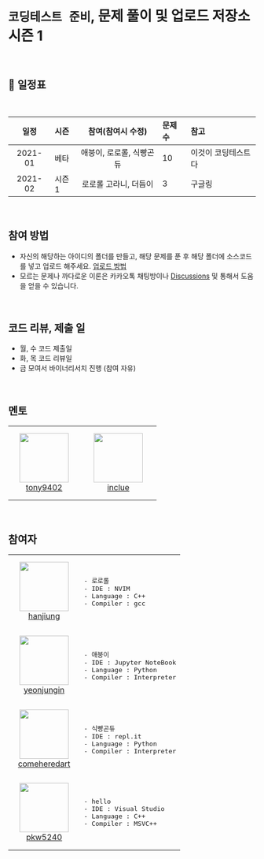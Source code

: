 #  `코딩테스트 준비`, 문제 풀이 및 업로드 저장소 시즌 1

<br>

## 📅 일정표


<br>

|일정      |     시즌    |  참여(참여시 수정) | 문제수 | 참고 |
|:--------:|:----------|:-----:|:------|:-----|
|2021-01|베타| 애붕이, 로로롤, 식빵곤듀|10|이것이 코딩테스트다|
|2021-02|시즌1| 로로롤 고라니, 더듬이 |3|구글링|




<br>

## 참여 방법

- 자신의 해당하는 아이디의 폴더를 만들고, 해당 문제를 푼 후 해당 폴더에 소스코드를 넣고 업로드 해주세요. [업로드 방법][How to Upload]
- 모르는 문제나 까다로운 이론은 카카오톡 채팅방이나 [Discussions][Discussion] 및  통해서 도움을 얻을 수 있습니다.

<br>

## 코드 리뷰, 제출 일

- 월, 수 코드 제출일
- 화, 목 코드 리뷰일
- 금 모여서 바이너리서치 진행 (참여 자유)

<br>

## 멘토

<table>
    <tr>
        <td align="center" width="130px" height="150px">
            <a href="https://github.com/tony9402"><img height="100px" width="100px" src="https://avatars.githubusercontent.com/u/30228292?s=460&u=1ff865fa5aee04bc2c09fc2e08042b1f4367c469&v=4" /></a>
            <br /> 
            <a href="https://github.com/tony9402">tony9402</a>
        </td>
        <td align="center" width="140px" height="150px">
            <a href="https://github.com/inclue"><img height="100px" width="100px" src="https://avatars.githubusercontent.com/u/13315923?s=460&u=828f85113610d4149c4ae310256b2bb7beda68ea&v=4" /></a>
            <br /> 
            <a href="https://github.com/inclue">inclue</a>
        </td>
    </tr>
</table>


<br>

## 참여자

<table>
    <tr>
        <td align="center" width="130px" height="150px">
            <a href="https://github.com/hanjiung"><img height="100px" width="100px" src="https://avatars.githubusercontent.com/u/51845043?s=460&u=dd6031ec01a7019f104e547fbc5b0218929be893&v=4" /></a>
            <br /> 
            <a href="https://github.com/hanjiung">hanjiung</a>
        </td>
        <td>
<pre>
- 로로롤
- IDE : NVIM
- Language : C++ 
- Compiler : gcc 
</pre>
        </td>
    </tr>
    <tr>
        <td align="center" width="130px" height="150px">
            <a href="https://github.com/yeonjungin"><img height="100px" width="100px" src="https://avatars.githubusercontent.com/u/47666431?s=460&v=4" /></a>
            <br /> 
            <a href="https://github.com/yeonjungin">yeonjungin</a>
        </td>
        <td>
<pre>
- 애붕이
- IDE : Jupyter NoteBook
- Language : Python
- Compiler : Interpreter
</pre>
        </td>
    </tr>
    <tr>
        <td align="center" width="130px" height="150px">
            <a href="https://github.com/comeheredart"><img height="100px" width="100px" src="https://avatars.githubusercontent.com/u/70083982?s=460&v=4" /></a>
            <br /> 
            <a href="https://github.com/comeheredart">comeheredart</a>
        </td>
        <td>
<pre>
- 식빵곤듀
- IDE : repl.it
- Language : Python
- Compiler : Interpreter
</pre>
        </td>
    </tr>
    <tr>
        <td align="center" width="130px" height="150px">
            <a href="https://github.com/pkw5240"><img height="100px" width="100px" src="https://avatars.githubusercontent.com/u/1936149?s=460&v=4" /></a>
            <br /> 
            <a href="https://github.com/pkw5240">pkw5240</a>
        </td>
        <td>
<pre>
- hello
- IDE : Visual Studio
- Language : C++
- Compiler : MSVC++
</pre>
        </td>
    </tr>
</table>

[How To Upload]: https://github.com/hanjiung/AlgorithmCode/wiki
[Discussion]:    https://github.com/hanjiung/AlgorithmCode/discussions

